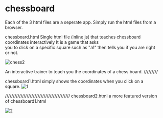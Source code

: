 # chessboard


Each of the 3 html files are a seperate app. Simply run the html files from a browser. 

 chessboard.html  Single html file (inline js) that teaches chessboard coordinates interactively It is a game that asks \
you to click on a specific square such as "a1" then tells you if you are right or not. 

![chess2](https://github.com/Chess-Expert/chessboard/assets/128197007/82aa20bf-bf9b-443d-9b77-4a946e4f3cd1)

An interactive trainer to teach you the coordinates of a chess board. 
/////////

chessboard1.html  simply shows the coordinates when you click on a square.
![1](https://github.com/4usaco/chessboard/assets/128197007/5de2722e-c244-4914-8102-74e2abb45dc0)

//////////////////////////////////////////
chessboard2.html a more featured version of chessboard1.html 

![2](https://github.com/4usaco/chessboard/assets/128197007/c977fd25-7e9d-4fed-a35a-00df09a2d2bd)

